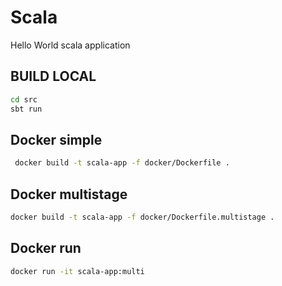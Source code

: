 # Scala

Hello World scala application

## BUILD LOCAL

```bash
cd src
sbt run

```

## Docker simple

```bash
 docker build -t scala-app -f docker/Dockerfile .
```

## Docker multistage

```bash
docker build -t scala-app -f docker/Dockerfile.multistage .
```

## Docker run

```bash
docker run -it scala-app:multi
```
